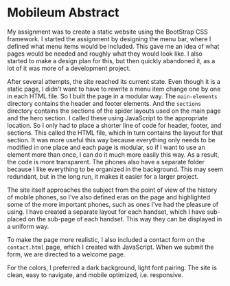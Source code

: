 # Mobileum Abstract

My assignment was to create a static website using the BootStrap CSS framework.
I started the assignment by designing the menu bar, where I defined what menu items would be included. This gave me an idea of what pages would be needed and roughly what they would look like. I also started to make a design plan for this, but then quickly abandoned it, as a lot of it was more of a development project.

After several attempts, the site reached its current state. Even though it is a static page, I didn't want to have to rewrite a menu item change one by one in each HTML file. So I built the page in a modular way. The `main-elements` directory contains the header and footer elements. And the `sections` directory contains the sections of the spider layouts used on the main page and the hero section. I called these using JavaScript to the appropriate location. So I only had to place a shorter line of code for header, footer, and sections. This called the HTML file, which in turn contains the layout for that section. It was more useful this way because everything only needs to be modified in one place and each page is modular, so if I want to use an element more than once, I can do it much more easily this way. As a result, the code is more transparent. 
The phones also have a separate folder because I like everything to be organized in the background. This may seem redundant, but in the long run, it makes it easier for a larger project. 

The site itself approaches the subject from the point of view of the history of mobile phones, so I've also defined eras on the page and highlighted some of the more important phones, such as ones I've had the pleasure of using.
I have created a separate layout for each handset, which I have sub-placed on the sub-page of each handset. This way they can be displayed in a uniform way. 

To make the page more realistic, I also included a contact form on the `contact.html` page, which I created with JavaScript. When we submit the form, we are directed to a welcome page.

For the colors, I preferred a dark background, light font pairing. The site is clean, easy to navigate, and mobile optimized, i.e. responsive.